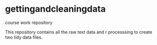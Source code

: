 gettingandcleaningdata
======================

course work repository

This repository contains all the raw text data and r processsing to create two tidy data files.
